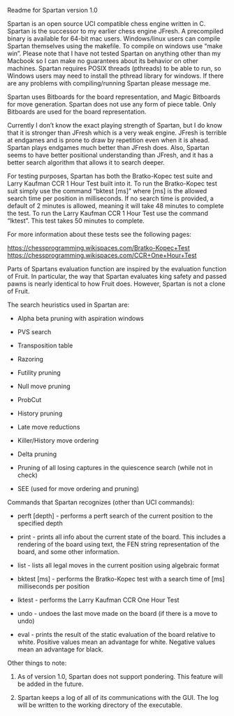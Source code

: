 Readme for Spartan version 1.0

Spartan is an open source UCI compatible chess engine written in C. Spartan is the successor to my earlier chess engine JFresh. A precompiled binary is available for 64-bit mac users. Windows/linux users can compile Spartan themselves using the makefile. To compile on windows use “make win”. Please note that I have not tested Spartan on anything other than my Macbook so I can make no guarantees about its behavior on other machines. Spartan requires POSIX threads (pthreads) to be able to run, so Windows users may need to install the pthread library for windows. If there are any problems with compiling/running Spartan please message me.

Spartan uses Bitboards for the board representation, and Magic Bitboards for move generation. Spartan does not use any form of piece table. Only Bitboards are used for the board representation.

Currently I don’t know the exact playing strength of Spartan, but I do know that it is stronger than JFresh which is a very weak engine. JFresh is terrible at endgames and is prone to draw by repetition even when it is ahead. Spartan plays endgames much better than JFresh does. Also, Spartan seems to have better positional understanding than JFresh, and it has a better search algorithm that allows it to search deeper.

For testing purposes, Spartan has both the Bratko-Kopec test suite and Larry Kaufman CCR 1 Hour Test built into it. To run the Bratko-Kopec test suit simply use the command “bktest [ms]” where [ms] is the allowed search time per position in milliseconds. If no search time is provided, a default of 2 minutes is allowed, meaning it will take 48 minutes to complete the test. To run the Larry Kaufman CCR 1 Hour Test use the command “lktest”. This test takes 50 minutes to complete.

For more information about these tests see the following pages:


https://chessprogramming.wikispaces.com/Bratko-Kopec+Test
https://chessprogramming.wikispaces.com/CCR+One+Hour+Test


Parts of Spartans evaluation function are inspired by the evaluation function of Fruit. In particular, the way that Spartan evaluates king safety and passed pawns is nearly identical to how Fruit does. However, Spartan is not a clone of Fruit.

The search heuristics used in Spartan are:

* Alpha beta pruning with aspiration windows

* PVS search

* Transposition table

* Razoring

* Futility pruning

* Null move pruning

* ProbCut

* History pruning

* Late move reductions

* Killer/History move ordering

* Delta pruning

* Pruning of all losing captures in the quiescence search (while not in check)

* SEE (used for move ordering and pruning)

Commands that Spartan recognizes (other than UCI commands):

* perft [depth] - performs a perft search of the current position to the specified depth

* print - prints all info about the current state of the board. This includes a rendering of the board using text, the FEN string representation of the board, and some other information.

* list - lists all legal moves in the current position using algebraic format

* bktest [ms] - performs the Bratko-Kopec test with a search time of [ms] milliseconds per position

* lktest - performs the Larry Kaufman CCR One Hour Test

* undo - undoes the last move made on the board (if there is a move to undo)

* eval - prints the result of the static evaluation of the board relative to white. Positive values mean an advantage for white. Negative values mean an advantage for black.

Other things to note:

1. As of version 1.0, Spartan does not support pondering. This feature will be added in the future.

2. Spartan keeps a log of all of its communications with the GUI. The log will be written to the working directory of the executable.